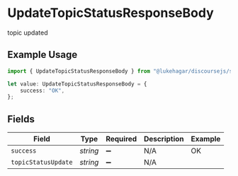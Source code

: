 # UpdateTopicStatusResponseBody

topic updated

## Example Usage

```typescript
import { UpdateTopicStatusResponseBody } from "@lukehagar/discoursejs/sdk/models/operations";

let value: UpdateTopicStatusResponseBody = {
    success: "OK",
};
```

## Fields

| Field               | Type                | Required            | Description         | Example             |
| ------------------- | ------------------- | ------------------- | ------------------- | ------------------- |
| `success`           | *string*            | :heavy_minus_sign:  | N/A                 | OK                  |
| `topicStatusUpdate` | *string*            | :heavy_minus_sign:  | N/A                 |                     |